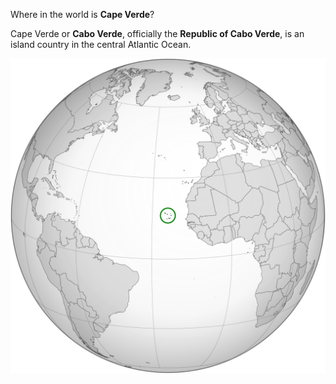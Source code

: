 Where in the world is **Cape Verde**?
<!--question-->
Cape Verde or **Cabo Verde**, officially the **Republic of Cabo Verde**, is an island country in the central Atlantic Ocean.

![Map of Cape Verde](images/Cape_Verde_(orthographic_projection).svg)